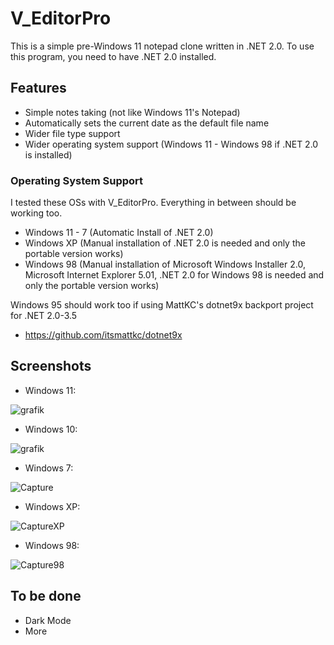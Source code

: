 # V_EditorPro

This is a simple pre-Windows 11 notepad clone written in .NET 2.0. To use this program, you need to have .NET 2.0 installed.

## Features

- Simple notes taking (not like Windows 11's Notepad)
- Automatically sets the current date as the default file name
- Wider file type support
- Wider operating system support (Windows 11 - Windows 98 if .NET 2.0 is installed)

### Operating System Support

I tested these OSs with V_EditorPro. Everything in between should be working too.

- Windows 11 - 7 (Automatic Install of .NET 2.0)
- Windows XP (Manual installation of .NET 2.0 is needed and only the portable version works)
- Windows 98 (Manual installation of Microsoft Windows Installer 2.0, Microsoft Internet Explorer 5.01, .NET 2.0 for Windows 98 is needed and only the portable version works)

Windows 95 should work too if using MattKC's dotnet9x backport project for .NET 2.0-3.5
- https://github.com/itsmattkc/dotnet9x

## Screenshots

- Windows 11:

![grafik](https://github.com/abrendan/V_EditorPro/assets/94894839/c0dfbcea-d527-4439-85c8-5a7a7001219c)

- Windows 10:

![grafik](https://github.com/abrendan/V_EditorPro/assets/94894839/401255e1-f216-42ab-bf25-cac7879ec9a9)

- Windows 7:

![Capture](https://github.com/abrendan/V_EditorPro/assets/94894839/fe423236-d018-44ff-a88c-16d93c963a31)

- Windows XP:

![CaptureXP](https://github.com/abrendan/V_EditorPro/assets/94894839/e35dc4bb-cc65-4990-9d6a-b2df5da25518)

- Windows 98:

![Capture98](https://github.com/abrendan/V_EditorPro/assets/94894839/24f21218-662c-47e0-8ea3-953e19c01bbc)


## To be done

- Dark Mode
- More
